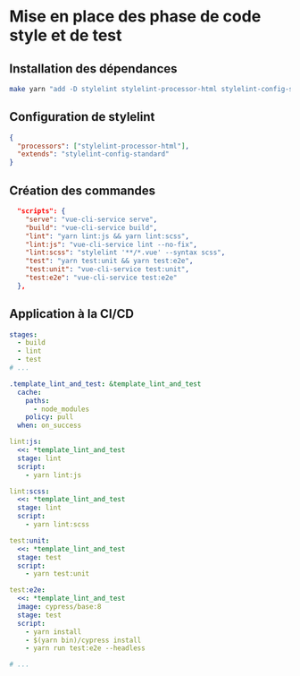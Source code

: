 # Mise en place des phase de code style et de test

<!-- TODO: read -->

## Installation des dépendances

<!-- TODO: read -->

```bash
make yarn "add -D stylelint stylelint-processor-html stylelint-config-standard"

```

## Configuration de stylelint

<!-- TODO: read -->

```json
{
  "processors": ["stylelint-processor-html"],
  "extends": "stylelint-config-standard"
}
```

## Création des commandes 

<!-- TODO: read -->

```json
  "scripts": {
    "serve": "vue-cli-service serve",
    "build": "vue-cli-service build",
    "lint": "yarn lint:js && yarn lint:scss",
    "lint:js": "vue-cli-service lint --no-fix",
    "lint:scss": "stylelint '**/*.vue' --syntax scss",
    "test": "yarn test:unit && yarn test:e2e",
    "test:unit": "vue-cli-service test:unit",
    "test:e2e": "vue-cli-service test:e2e"
  },
```

## Application à la CI/CD

<!-- TODO: read -->

```yaml
stages:
  - build
  - lint
  - test
# ...

.template_lint_and_test: &template_lint_and_test
  cache:
    paths:
      - node_modules
    policy: pull
  when: on_success

lint:js:
  <<: *template_lint_and_test
  stage: lint
  script:
    - yarn lint:js

lint:scss:
  <<: *template_lint_and_test
  stage: lint
  script:
    - yarn lint:scss

test:unit:
  <<: *template_lint_and_test
  stage: test
  script:
    - yarn test:unit

test:e2e:
  <<: *template_lint_and_test
  image: cypress/base:8
  stage: test
  script:
    - yarn install
    - $(yarn bin)/cypress install
    - yarn run test:e2e --headless

# ...
```
<!-- TODO: screenshot -->
